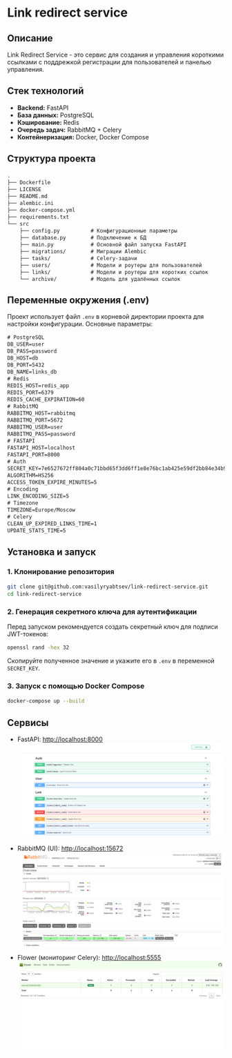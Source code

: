 # Link redirect service

## Описание
Link Redirect Service - это сервис для создания и управления короткими ссылками с поддрежкой регистрации для пользователей и панелью управления.

## Стек технологий
- **Backend:** FastAPI
- **База данных:** PostgreSQL
- **Кэширование:** Redis
- **Очередь задач:** RabbitMQ + Celery
- **Контейнеризация:** Docker, Docker Compose

## Структура проекта
```
.
├── Dockerfile
├── LICENSE
├── README.md
├── alembic.ini
├── docker-compose.yml
├── requirements.txt
└── src
    ├── config.py          # Конфигурационные параметры
    ├── database.py        # Подключение к БД
    ├── main.py            # Основной файл запуска FastAPI
    ├── migrations/        # Миграции Alembic
    ├── tasks/             # Celery-задачи
    ├── users/             # Модели и роутеры для пользователей
    ├── links/             # Модели и роутеры для коротких ссылок
    └── archive/           # Модель для удалённых ссылок
```

## Переменные окружения (.env)
Проект использует файл `.env` в корневой директории проекта для настройки конфигурации. Основные параметры:
```env
# PostgreSQL
DB_USER=user
DB_PASS=password
DB_HOST=db
DB_PORT=5432
DB_NAME=links_db
# Redis
REDIS_HOST=redis_app
REDIS_PORT=6379
REDIS_CACHE_EXPIRATION=60
# RabbitMQ
RABBITMQ_HOST=rabbitmq
RABBITMQ_PORT=5672
RABBITMQ_USER=user
RABBITMQ_PASS=password
# FASTAPI
FASTAPI_HOST=localhost
FASTAPI_PORT=8000
# Auth
SECRET_KEY=7e6527672ff804a0c71bbd65f3dd6ff1e8e76bc1ab425e59df2bb84e34b99dfe
ALGORITHM=HS256
ACCESS_TOKEN_EXPIRE_MINUTES=5
# Encoding
LINK_ENCODING_SIZE=5
# Timezone
TIMEZONE=Europe/Moscow
# Celery
CLEAN_UP_EXPIRED_LINKS_TIME=1
UPDATE_STATS_TIME=5
```

## Установка и запуск
### 1. Клонирование репозитория
```sh
git clone git@github.com:vasilyryabtsev/link-redirect-service.git
cd link-redirect-service
```

### 2. Генерация секретного ключа для аутентификации
Перед запуском рекомендуется создать секретный ключ для подписи JWT-токенов:
```sh
openssl rand -hex 32
```
Скопируйте полученное значение и укажите его в `.env` в переменной `SECRET_KEY`.

### 3. Запуск с помощью Docker Compose
```sh
docker-compose up --build
```

## Сервисы

- FastAPI: [http://localhost:8000](http://localhost:8000)
![alt text](docs/image.png)

- RabbitMQ (UI): [http://localhost:15672](http://localhost:15672)
![alt text](docs/image-1.png)

- Flower (мониторинг Celery): [http://localhost:5555](http://localhost:5555)
![alt text](docs/image-2.png)
